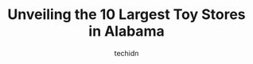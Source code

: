 ---
layout: ampstory
image: https://i0.wp.com/paketmu.com/wp-content/uploads/2023/06/five-below-0-in-alabama-1686368660.jpeg?resize=640,853
author: techidn
featured: false
description: Explore the diverse Toy Store scene in Alabama, home to an incredible selection of 10 establishments catering to every taste. Whether youre in search of iconic favorites or undiscovered tre
title: Unveiling the 10 Largest Toy Stores in Alabama
cover:
   title: Unveiling the 10 Largest Toy Stores in Alabama
   subtitle: RICKPATE
   background: https://paketmu.com/wp-content/uploads/2023/06/five-below-0-in-alabama-1686368660.jpeg

pages: 
 - layout: thirds
   top: <h1>#1 Five Below</h1>
   bottom: "<p>Five below is a very unique and fascinating store. They have a wide variety of items so Im sure there is something here for everyone. I love their electronics they are t</p>"
   background: https://paketmu.com/wp-content/uploads/2023/06/five-below-1-in-alabama-1686368662.jpeg
   backgroundblur: true
 - layout: thirds
   top: <h1>#2 Five Below</h1>
   bottom: "<p>The shelves are on the bare side right now but I was able to find some items I wanted. They still have $1 (not $1.25) travel toiletry items ans mini bottles.</p>"
   background: https://paketmu.com/wp-content/uploads/2023/06/five-below-2-in-alabama-1686368663.jpeg
   cta:
      link: https://paketmu.com/unveiling-the-10-largest-toy-stores-in-alabama/
      text: Unveiling the 10 Largest Toy Stores in Alabama
 - layout: thirds
   top: <h1>#3 Build-A-Bear Workshop</h1>
   bottom: "<p>I had planned a little trip to Build-a-bear for my daughters 3rd birthday. I had plans on getting her the birthday bear and an outfit of her choosing. Since inflation has</p>"
   background: https://paketmu.com/wp-content/uploads/2023/06/five-below-3-in-alabama-1686368664.jpeg
   cta:
      link: https://paketmu.com/unveiling-the-10-largest-toy-stores-in-alabama/
      text: Unveiling the 10 Largest Toy Stores in Alabama
 - layout: thirds
   top: <h1>#4 Total Nostalgia</h1>
   bottom: "<p>3630 Gordon Terry Pkwy #7, Trinity, AL 35673, United States</p>"
   background: https://images.unsplash.com/photo-1534312527009-56c7016453e6?ixlib=rb-4.0.3&ixid=MnwxMjA3fDB8MHxwaG90by1wYWdlfHx8fGVufDB8fHx8&auto=format&fit=crop&w=640&h=853&q=80
   cta:
      link: https://paketmu.com/unveiling-the-10-largest-toy-stores-in-alabama/
      text: Unveiling the 10 Largest Toy Stores in Alabama
 - layout: thirds
   top: <h1>#5 Homewood Toy & Hobby Shop</h1>
   bottom: "<p>2830 18th St S, Birmingham, AL 35209, United States</p>"
   background: https://images.unsplash.com/photo-1524169358666-79f22534bc6e?ixlib=rb-4.0.3&ixid=MnwxMjA3fDB8MHxwaG90by1wYWdlfHx8fGVufDB8fHx8&auto=format&fit=crop&w=640&h=853&q=80
   cta:
      link: https://paketmu.com/unveiling-the-10-largest-toy-stores-in-alabama/
      text: Unveiling the 10 Largest Toy Stores in Alabama
 - layout: thirds
   top: <h1>#6 Oak Mountain Hobbies & Toys - Drones, RC Cars, Trains, Parts & Service Shop</h1>
   bottom: "<p>2641 Pelham Pkwy, Pelham, AL 35124, United States</p>"
   background: https://images.unsplash.com/photo-1489648022186-8f49310909a0?ixlib=rb-4.0.3&ixid=MnwxMjA3fDB8MHxwaG90by1wYWdlfHx8fGVufDB8fHx8&auto=format&fit=crop&w=640&h=853&q=80
   cta:
      link: https://paketmu.com/unveiling-the-10-largest-toy-stores-in-alabama/
      text: Unveiling the 10 Largest Toy Stores in Alabama
 - layout: thirds
   top: <h1>#7 Build-A-Bear Workshop</h1>
   bottom: "<p>30500 AL-181 Suite 223, Spanish Fort, AL 36527, United States</p>"
   background: https://images.unsplash.com/photo-1488554378835-f7acf46e6c98?ixlib=rb-4.0.3&ixid=MnwxMjA3fDB8MHxwaG90by1wYWdlfHx8fGVufDB8fHx8&auto=format&fit=crop&w=640&h=853&q=80
   cta:
      link: https://paketmu.com/unveiling-the-10-largest-toy-stores-in-alabama/
      text: Unveiling the 10 Largest Toy Stores in Alabama
 - layout: thirds
   middle: Continue reading...
   background: https://images.unsplash.com/photo-1509114397022-ed747cca3f65?ixlib=rb-4.0.3&ixid=MnwxMjA3fDB8MHxwaG90by1wYWdlfHx8fGVufDB8fHx8&auto=format&fit=crop&w=640&h=853&q=80
   cta:
      link: https://paketmu.com/unveiling-the-10-largest-toy-stores-in-alabama/
      text: Unveiling the 10 Largest Toy Stores in Alabama
      
---
